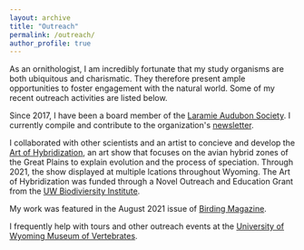 ```yaml
---
layout: archive
title: "Outreach"
permalink: /outreach/
author_profile: true
---
```


As an ornithologist, I am incredibly fortunate that my study organisms are both ubiquitous and charismatic. They therefore present ample opportunities to foster engagement with the natural world. Some of my recent outreach activities are listed below.

Since 2017, I have been a board member of the [Laramie Audubon Society](http://laramieaudubon.blogspot.com/). I currently compile and contribute to the organization's [newsletter](http://laramieaudubon.blogspot.com/p/newsletters.html).

I collaborated with other scientists and an artist to concieve and develop the [Art of Hybridization](https://www.wyomingnews.com/laramieboomerang/news/local_news/art-exhibit-explores-avian-hybridization/article_d671cf80-5b31-5bbd-a2e5-85b68a4a9da8.html), an art show that focuses on the avian hybrid zones of the Great Plains to explain evolution and the process of speciation. Through 2021, the show displayed at multiple lcations throughout Wyoming. The Art of Hybridization was funded through a Novel Outreach and Education Grant from the [UW Biodiviersity Institute](http://www.wyomingbiodiversity.org/).

My work was featured in the August 2021 issue of [Birding Magazine](https://www.aba.org/birding-online-august-2021/).

I frequently help with tours and other outreach events at the [University of Wyoming Museum of Vertebrates](https://www.uwymv.org/).
